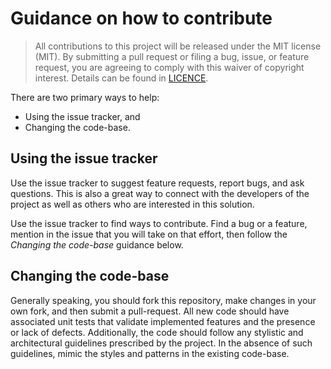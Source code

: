 # Guidance on how to contribute

> All contributions to this project will be released under the MIT license
> (MIT). By submitting a pull request or filing a bug, issue, or  feature
> request, you are agreeing to comply with this waiver of copyright interest.
> Details can be found in [LICENCE](LICENSE).

There are two primary ways to help: 
 - Using the issue tracker, and 
 - Changing the code-base.


## Using the issue tracker

Use the issue tracker to suggest feature requests, report bugs, and ask
questions.  This is also a great way to connect with the developers of the
project as well as others who are interested in this solution.  

Use the issue tracker to find ways to contribute. Find a bug or a feature,
mention in the issue that you will take on that effort, then follow the
_Changing the code-base_ guidance below.


## Changing the code-base

Generally speaking, you should fork this repository, make changes in your
own fork, and then submit a pull-request. All new code should have associated
unit tests that validate implemented features and the presence or lack of
defects. Additionally, the code should follow any stylistic and architectural
guidelines prescribed by the project. In the absence of such guidelines, mimic
the styles and patterns in the existing code-base.

